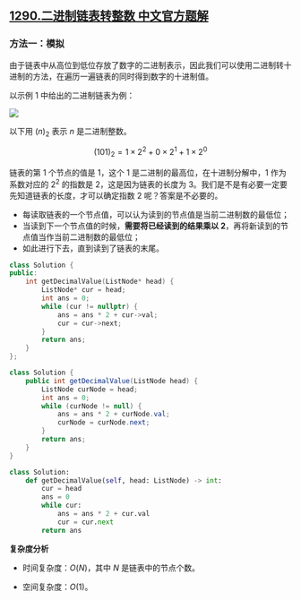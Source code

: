 ## [1290.二进制链表转整数 中文官方题解](https://leetcode.cn/problems/convert-binary-number-in-a-linked-list-to-integer/solutions/100000/er-jin-zhi-lian-biao-zhuan-zheng-shu-by-leetcode-s)
### 方法一：模拟

由于链表中从高位到低位存放了数字的二进制表示，因此我们可以使用二进制转十进制的方法，在遍历一遍链表的同时得到数字的十进制值。

以示例 1 中给出的二进制链表为例：

![](https://assets.leetcode-cn.com/aliyun-lc-upload/uploads/2019/12/15/graph-1.png)

以下用 $(n)_2$ 表示 $n$ 是二进制整数。

$$
(101)_2 = 1 \times 2^2 + 0 \times 2^1 + 1 \times 2^0
$$

链表的第 1 个节点的值是 $1$，这个 $1$ 是二进制的最高位，在十进制分解中，$1$ 作为系数对应的 $2^2$ 的指数是 $2$，这是因为链表的长度为 $3$。我们是不是有必要一定要先知道链表的长度，才可以确定指数 $2$ 呢？答案是不必要的。

+ 每读取链表的一个节点值，可以认为读到的节点值是当前二进制数的最低位；
+ 当读到下一个节点值的时候，**需要将已经读到的结果乘以 $2$**，再将新读到的节点值当作当前二进制数的最低位；
+ 如此进行下去，直到读到了链表的末尾。


```C++ [sol1-C++]
class Solution {
public:
    int getDecimalValue(ListNode* head) {
        ListNode* cur = head;
        int ans = 0;
        while (cur != nullptr) {
            ans = ans * 2 + cur->val;
            cur = cur->next;
        }
        return ans;
    }
};
```

```Java [sol1-Java]
class Solution {
    public int getDecimalValue(ListNode head) {
        ListNode curNode = head;
        int ans = 0;
        while (curNode != null) {
            ans = ans * 2 + curNode.val;
            curNode = curNode.next;
        }
        return ans;
    }
}
```

```Python [sol1-Python3]
class Solution:
    def getDecimalValue(self, head: ListNode) -> int:
        cur = head
        ans = 0
        while cur:
            ans = ans * 2 + cur.val
            cur = cur.next
        return ans
```

**复杂度分析**

- 时间复杂度：$O(N)$，其中 $N$ 是链表中的节点个数。

- 空间复杂度：$O(1)$。